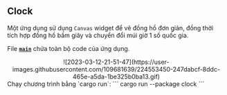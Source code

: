 ## Clock

Một ứng dụng sử dụng `Canvas` widget để vẽ đồng hồ đơn giản, đồng thời tích hợp đồng hồ bấm giây và chuyển đổi múi giờ 1 số quốc gia.

File __[`main`]__ chứa toàn bộ code của ứng dụng.
<div align="center">
![2023-03-12-21-51-47](https://user-images.githubusercontent.com/109681639/224553450-247dabcf-8ddc-465e-a5da-1be325b0ba13.gif)
</div>
Chạy chương trình bằng `cargo run`:
```
cargo run --package clock
```

[`main`]: src/main.rs
